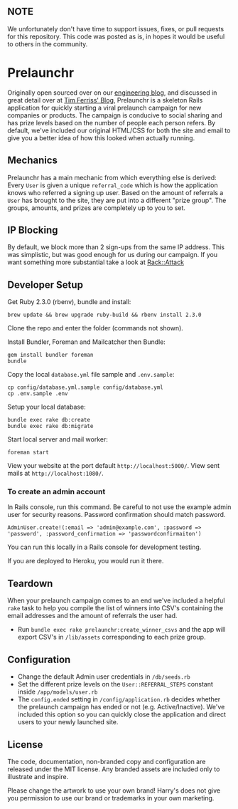 ## NOTE

We unfortunately don't have time to support issues, fixes, or pull requests for this repository. This code was posted as is, in hopes it would be useful to others in the community.

Prelaunchr
==========

Originally open sourced over on our [engineering blog](http://engineering.harrys.com/2014/07/21/dont-launch-crickets.html), and discussed in great detail over at [Tim Ferriss' Blog](http://fourhourworkweek.com/2014/07/21/harrys-prelaunchr-email), Prelaunchr is a skeleton Rails application for quickly starting a viral prelaunch campaign for new companies or products. The campaign is conducive to social sharing and has prize levels based on the number of people each person refers. By default, we've included our original HTML/CSS for both the site and email to give you a better idea of how this looked when actually running.

## Mechanics

Prelaunchr has a main mechanic from which everything else is derived: Every `User` is given a unique `referral_code` which is how the application knows who referred a signing up user. Based on the amount of referrals a `User` has brought to the site, they are put into a different "prize group". The groups, amounts, and prizes are completely up to you to set.

## IP Blocking

By default, we block more than 2 sign-ups from the same IP address. This was simplistic, but was good enough for us during our campaign. If you want something more substantial take a look at [Rack::Attack](https://github.com/kickstarter/rack-attack)


## Developer Setup

Get Ruby 2.3.0 (rbenv), bundle and install:

```no-highlight
brew update && brew upgrade ruby-build && rbenv install 2.3.0
```

Clone the repo and enter the folder (commands not shown).

Install Bundler, Foreman and Mailcatcher then Bundle:

```no-highlight
gem install bundler foreman
bundle
```

Copy the local `database.yml` file sample and `.env.sample`:

```no-highlight
cp config/database.yml.sample config/database.yml
cp .env.sample .env
```

Setup your local database:

```no-highlight
bundle exec rake db:create
bundle exec rake db:migrate
```

Start local server and mail worker:

```no-highlight
foreman start
```

View your website at the port default `http://localhost:5000/`.
View sent mails at `http://localhost:1080/`.

### To create an admin account

In Rails console, run this command. Be careful to not use the example admin user
for security reasons. Password confirmation should match password.

`AdminUser.create!(:email => 'admin@example.com', :password => 'password', :password_confirmation => 'passwordconfirmaiton')`

You can run this locally in a Rails console for development testing.

If you are deployed to Heroku, you would run it there.

## Teardown

When your prelaunch campaign comes to an end we've included a helpful `rake` task to help you compile the list of winners into CSV's containing the email addresses and the amount of referrals the user had.

* Run `bundle exec rake prelaunchr:create_winner_csvs` and the app will export CSV's in `/lib/assets` corresponding to each prize group.

## Configuration

* Change the default Admin user credentials in `/db/seeds.rb`
* Set the different prize levels on the `User::REFERRAL_STEPS` constant inside `/app/models/user.rb`
* The `config.ended` setting in `/config/application.rb` decides whether the prelaunch campaign has ended or not (e.g. Active/Inactive). We've included this option so you can quickly close the application and direct users to your newly launched site.

## License

The code, documentation, non-branded copy and configuration are released under
the MIT license. Any branded assets are included only to illustrate and inspire.

Please change the artwork to use your own brand! Harry's does not give
you permission to use our brand or trademarks in your own marketing.
